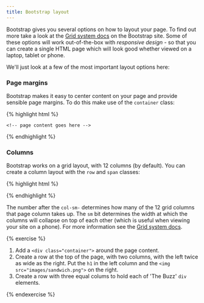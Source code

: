 ```yaml
---
title: Bootstrap layout
---
```


Bootstrap gives you several options on how to layout your page. To find out more take a look at the [Grid system docs](http://getbootstrap.com/css/#grid) on the Bootstrap site. Some of these options will work out-of-the-box with *responsive design* - so that you can create a single HTML page which will look good whether viewed on a laptop, tablet or phone.

We'll just look at a few of the most important layout options here:

### Page margins

Bootstrap makes it easy to center content on your page and provide sensible page margins. To do this make use of the `container` class:

{% highlight html %}
<body>
  <div class="container">

    <!-- page content goes here -->

  </div>
</body>
{% endhighlight %}

### Columns

Bootstrap works on a grid layout, with 12 columns (by default). You can create a column layout with the `row` and `span` classes:

{% highlight html %}
<div class='row'>
    <div class='col-sm-4'>
        <!-- First column content -->
    </div>
    <div class='col-sm-4'>
        <!-- Second column content -->
    </div>
    <div class='col-sm-4'>
        <!-- Third column content -->
    </div>
</div>
{% endhighlight %}

The number after the `col-sm-` determines how many of the 12 grid columns that page column takes up. The `sm` bit determines the width at which the columns will collapse on top of each other (which is useful when viewing your site on a phone). For more information see the [Grid system docs](http://getbootstrap.com/css/#grid).

{% exercise %}
<ol>
    <li>Add a <code>&lt;div class="container"&gt;</code> around the page content.</li>
    <li>Create a row at the top of the page, with two columns, with the left twice as wide as the right. Put the <code>h1</code> in the left column and the <code>&lt;img src="images/sandwich.png"&gt;</code> on the right.</li>
    <li>Create a row with three equal colums to hold each of 'The Buzz' <code>div</code> elements.</li>
</ol>
{% endexercise %}
